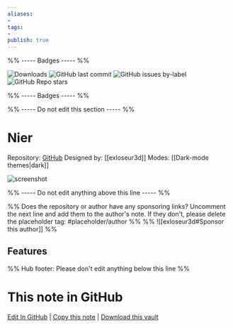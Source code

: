 ```yaml
---
aliases:
- 
tags: 
- 
publish: true
---
```


%% ----- Badges ----- %%

![Downloads](https://img.shields.io/badge/downloads-13406-573E7A?style=for-the-badge&logo=)
![GitHub last commit](https://img.shields.io/github/last-commit/exloseur3d/nier-theme?color=573E7A&label=last%20update&logo=github&style=for-the-badge)
![GitHub issues by-label](https://img.shields.io/github/issues/exloseur3d/nier-theme/help%20wanted?color=573E7A&logo=github&style=for-the-badge) 
![GitHub Repo stars](https://img.shields.io/github/stars/exloseur3d/nier-theme?color=573E7A&logo=github&style=for-the-badge)

%% ----- Badges ----- %%

%% ----- Do not edit this section ----- %%

# Nier

Repository: [GitHub](https://github.com/exloseur3d/nier-theme)
Designed by: [[exloseur3d]]
Modes: [[Dark-mode themes|dark]]



![screenshot](https://github.com/exloseur3d/nier-theme/raw/HEAD/preview_Nier_theme.png)

%% ----- Do not edit anything above this line ----- %% 

%% Does the repository or author have any sponsoring links? Uncomment the next line and add them to the author's note. If they don't, please delete the placeholder tag: #placeholder/author %%
%% ![[exloseur3d#Sponsor this author]] %%


## Features



%% Hub footer: Please don't edit anything below this line %%

# This note in GitHub

<span class="git-footer">[Edit In GitHub](https://github.dev/obsidian-community/obsidian-hub/blob/main/02%20-%20Community%20Expansions/02.05%20All%20Community%20Expansions/Themes/Nier.md "git-hub-edit-note") | [Copy this note](https://raw.githubusercontent.com/obsidian-community/obsidian-hub/main/02%20-%20Community%20Expansions/02.05%20All%20Community%20Expansions/Themes/Nier.md "git-hub-copy-note") | [Download this vault](https://github.com/obsidian-community/obsidian-hub/archive/refs/heads/main.zip "git-hub-download-vault") </span>
